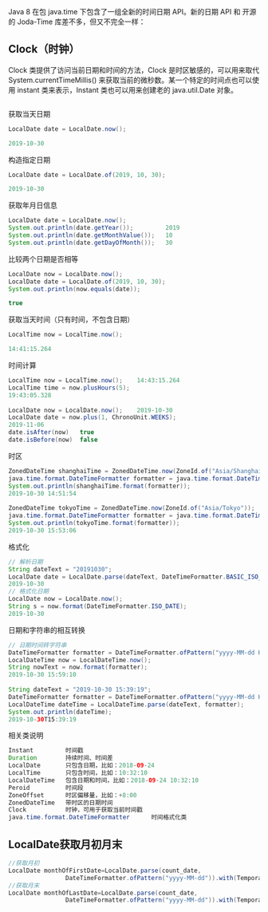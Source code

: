 Java 8 在包 java.time 下包含了一组全新的时间日期 API。新的日期 API 和 开源的 Joda-Time 库差不多，但又不完全一样：

## Clock（时钟）

Clock 类提供了访问当前日期和时间的方法，Clock 是时区敏感的，可以用来取代 System.currentTimeMillis() 来获取当前的微秒数。某一个特定的时间点也可以使用 instant 类来表示，Instant 类也可以用来创建老的 java.util.Date 对象。

```java

```

获取当天日期

```java
LocalDate date = LocalDate.now();

2019-10-30
```

构造指定日期

```java
LocalDate date = LocalDate.of(2019, 10, 30);

2019-10-30
```

获取年月日信息

```java
LocalDate date = LocalDate.now();	
System.out.println(date.getYear());			2019
System.out.println(date.getMonthValue());	10
System.out.println(date.getDayOfMonth());	30
```

比较两个日期是否相等

```java
LocalDate now = LocalDate.now();
LocalDate date = LocalDate.of(2019, 10, 30);
System.out.println(now.equals(date));

true
```

获取当天时间（只有时间，不包含日期）

```java
LocalTime now = LocalTime.now();

14:41:15.264
```

时间计算

```java
LocalTime now = LocalTime.now();	14:43:15.264
LocalTime time = now.plusHours(5);
19:43:05.328
    
LocalDate now = LocalDate.now();	2019-10-30
LocalDate date = now.plus(1, ChronoUnit.WEEKS);
2019-11-06
date.isAfter(now)	true
date.isBefore(now)  false
```

时区

```java
ZonedDateTime shanghaiTime = ZonedDateTime.now(ZoneId.of("Asia/Shanghai"));
java.time.format.DateTimeFormatter formatter = java.time.format.DateTimeFormatter.ofPattern("yyyy-MM-dd HH:mm:ss");
System.out.println(shanghaiTime.format(formatter));
2019-10-30 14:51:54
    
ZonedDateTime tokyoTime = ZonedDateTime.now(ZoneId.of("Asia/Tokyo"));
java.time.format.DateTimeFormatter formatter = java.time.format.DateTimeFormatter.ofPattern("yyyy-MM-dd HH:mm:ss");
System.out.println(tokyoTime.format(formatter));
2019-10-30 15:53:06
```

格式化

```java
// 解析日期
String dateText = "20191030";
LocalDate date = LocalDate.parse(dateText, DateTimeFormatter.BASIC_ISO_DATE);
2019-10-30
// 格式化日期
LocalDate now = LocalDate.now();
String s = now.format(DateTimeFormatter.ISO_DATE);
2019-10-30
```

日期和字符串的相互转换

```java
// 日期时间转字符串
DateTimeFormatter formatter = DateTimeFormatter.ofPattern("yyyy-MM-dd HH:mm:ss");
LocalDateTime now = LocalDateTime.now();
String nowText = now.format(formatter);
2019-10-30 15:59:10
    
String dateText = "2019-10-30 15:39:19";
DateTimeFormatter formatter = DateTimeFormatter.ofPattern("yyyy-MM-dd HH:mm:ss");
LocalDateTime dateTime = LocalDateTime.parse(dateText, formatter);
System.out.println(dateTime);
2019-10-30T15:39:19
```

相关类说明

```java
Instant         时间戳
Duration        持续时间、时间差
LocalDate       只包含日期，比如：2018-09-24
LocalTime       只包含时间，比如：10:32:10
LocalDateTime   包含日期和时间，比如：2018-09-24 10:32:10
Peroid          时间段
ZoneOffset      时区偏移量，比如：+8:00
ZonedDateTime   带时区的日期时间
Clock           时钟，可用于获取当前时间戳
java.time.format.DateTimeFormatter      时间格式化类
```

## LocalDate获取月初月末

```java
//获取月初
LocalDate monthOfFirstDate=LocalDate.parse(count_date,
                DateTimeFormatter.ofPattern("yyyy-MM-dd")).with(TemporalAdjusters.firstDayOfMonth());
//获取月末
LocalDate monthOfLastDate=LocalDate.parse(count_date,
                DateTimeFormatter.ofPattern("yyyy-MM-dd")).with(TemporalAdjusters.lastDayOfMonth());
```

